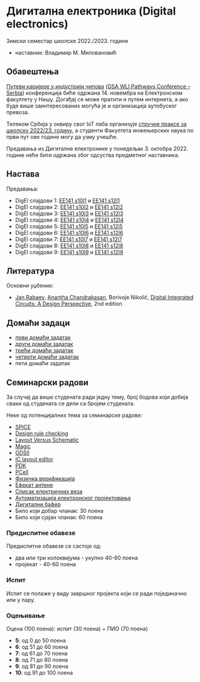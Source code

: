 # Дигитална електроника (Digital electronics)

Зимски семестар школске 2022./2023. године
* наставник: Владимир М. Миловановић

## Обавештења

[Путеви каријере у индустрији чипова](https://www.elfak.ni.ac.rs/informacije/novosti-i-obavestenja/prvi-put-u-evropi-putevi-karijere-u-industriji-cipova-na-elektronskom-fakultetu-u-nisu) ([GSA WLI Pathways Conference – Serbia](https://designthesolution.org/gsa-wli-pathways-conference-serbia)) конференција биће одржана 14. новембра на Електронском факултету у Нишу. Догађај се може пратити и путем интернета, а ако буде више заинтересованих могућа је и организација аутобуског превоза.

Телеком Србија у оквиру свог IoT лаба организује [стручне праксе за школску 2022/23. годину](https://mts.rs/Poslovni/IoT/lab), а студенти Факултета инжењерских наука по први пут ове године могу да узму учешће.

Предавања из Дигиталне електронике у понедељак 3. октобра 2022. године неће бити одржана због одсуства предметног наставника.

## Настава

Предавања:
* DigEl слајдови 1: [EE141 s10l1](http://bwrcs.eecs.berkeley.edu/Classes/icdesign/ee141_s10/Lectures/Lecture1-Intro.pdf) и [EE141 s12l1](https://www.coursehero.com/file/6930410/Lecture1-Intro)
* DigEl слајдови 2: [EE141 s10l2](http://bwrcs.eecs.berkeley.edu/Classes/icdesign/ee141_s10/Lectures/Lecture2-Metrics.pdf) и [EE141 s12l2](https://www.coursehero.com/file/6930411/Lecture2-Metrics-HO2)
* DigEl слајдови 3: [EE141 s10l3](http://bwrcs.eecs.berkeley.edu/Classes/icdesign/ee141_s10/Lectures/Lecture3-DesignRules.pdf) и [EE141 s12l3](https://www.coursehero.com/file/6930412/Lecture3-DesignRules-HO2)
* DigEl слајдови 4: [EE141 s10l4](http://bwrcs.eecs.berkeley.edu/Classes/icdesign/ee141_s10/Lectures/Lecture4-SwitchLogic.pdf) и [EE141 s12l4](https://www.coursehero.com/file/6930413/Lecture4-DRLogic-HO2)
* DigEl слајдови 5: [EE141 s10l5](http://bwrcs.eecs.berkeley.edu/Classes/icdesign/ee141_s10/Lectures/Lecture5-SwitchLogic%20Cntd.pdf) и [EE141 s12l5](https://www.coursehero.com/file/6930414/Lecture5-SwitchLogic-HO2)
* DigEl слајдови 6: [EE141 s10l6](http://bwrcs.eecs.berkeley.edu/Classes/icdesign/ee141_s10/Lectures/Lecture6-ComplexLogic.pdf) и [EE141 s12l6](https://www.coursehero.com/file/6930415/Lecture6-ComplexLogic-HO2)
* DigEl слајдови 7: [EE141 s10l7](http://bwrcs.eecs.berkeley.edu/Classes/icdesign/ee141_s10/Lectures/Lecture7-Wires.pdf) и [EE141 s12l7](https://www.coursehero.com/file/6930416/Lecture7-Wires-HO2)
* DigEl слајдови 8: [EE141 s10l8](http://bwrcs.eecs.berkeley.edu/Classes/icdesign/ee141_s10/Lectures/Lecture8-Wires-Transistors.pdf) и [EE141 s12l8](https://www.coursehero.com/file/6930417/Lecture8-WiresLogic)
* DigEl слајдови 9: [EE141 s10l9](http://bwrcs.eecs.berkeley.edu/Classes/icdesign/ee141_s10/Lectures/Lecture9-Transistors.pdf) и [EE141 s12l9](https://www.coursehero.com/file/6930418/Lecture9-Transistors-HO2)

<!--
* DigEl слајдови 1: [EE141 f12l1](http://bwrcs.eecs.berkeley.edu/Classes/icdesign/ee141_f12/Lectures/Lecture1-Intro_2up.pdf)
* DigEl слајдови 2: [EE141 f12l2](http://bwrcs.eecs.berkeley.edu/Classes/icdesign/ee141_f12/Lectures/Lecture2-IC-Basics_2up.pdf)
* DigEl слајдови 3: [EE141 f12l3](http://bwrcs.eecs.berkeley.edu/Classes/icdesign/ee141_f12/Lectures/Lecture3-Inverter_Metrics_2up.pdf)
* DigEl слајдови 4: [EE141 f12l4](http://bwrcs.eecs.berkeley.edu/Classes/icdesign/ee141_f12/Lectures/Lecture4-Gates_Design_Rules_2up.pdf)
* DigEl слајдови 5: [EE141 f12l5](http://bwrcs.eecs.berkeley.edu/Classes/icdesign/ee141_f12/Lectures/Lecture5-Memory_2up.pdf)
* DigEl слајдови 6: [EE141 f12l6](http://bwrcs.eecs.berkeley.edu/Classes/icdesign/ee141_f12/Lectures/Lecture6-Inverter_Delay_Opt_2up.pdf)
* DigEl слајдови 7: [EE141 f12l7](http://bwrcs.eecs.berkeley.edu/Classes/icdesign/ee141_f12/Lectures/Lecture7-LE_2up.pdf)
* DigEl слајдови 8: [EE141 f12l8](http://bwrcs.eecs.berkeley.edu/Classes/icdesign/ee141_f12/Lectures/Lecture8-Decoder_LE_2up.pdf)
* DigEl слајдови 9: [EE141 f12l9](http://bwrcs.eecs.berkeley.edu/Classes/icdesign/ee141_f12/Lectures/Lecture9-MOS_Transistor_2up.pdf)
-->

## Литература

Основни уџбеник:
* [Jan Rabaey](https://en.wikipedia.org/wiki/Jan_M._Rabaey), [Anantha Chandrakasan](https://en.wikipedia.org/wiki/Anantha_P._Chandrakasan), Borivoje Nikolić, [Digital Integrated Circuits: A Design Perspective](https://evlsi.files.wordpress.com/2014/11/rabaey-digital-integrated-circuits.pdf), 2nd edition

## Домаћи задаци

* [први домаћи задатак](./dz/dz1.md)
* [други домаћи задатак](./dz/dz2.md)
* [трећи домаћи задатак](./dz/dz3.md)
* [четврти домаћи задатак](./dz/dz4.md)
* пети домаћи задатак

## Семинарски радови

За случај да више студената ради једну тему, број бодова који добија сваки од студената се дели са бројем студената.

Неке од потенцијалних тема за семинарске радове:
* [SPICE](https://en.wikipedia.org/wiki/SPICE)
* [Design rule checking](https://en.wikipedia.org/wiki/Design_rule_checking)
* [Layout Versus Schematic](https://en.wikipedia.org/wiki/Layout_Versus_Schematic)
* [Magic](https://en.wikipedia.org/wiki/Magic_(software))
* [GDSII](https://en.wikipedia.org/wiki/GDSII)
* [IC layout editor](https://en.wikipedia.org/wiki/IC_layout_editor)
* [PDK](https://en.wikipedia.org/wiki/Process_design_kit)
* [PCell](https://en.wikipedia.org/wiki/PCell)
* [Физичка верификација](https://en.wikipedia.org/wiki/Physical_verification)
* [Ефекат антене](https://en.wikipedia.org/wiki/Antenna_effect)
* [Списак електричних веза](https://en.wikipedia.org/wiki/Netlist)
* [Аутоматизација електронског пројектовања](https://en.wikipedia.org/wiki/Electronic_design_automation)
* [Дигитални бафер](https://en.wikipedia.org/wiki/Digital_buffer)
* Било који добар чланак: 30 поена
* Било који сјајан чланак: 60 поена

<!-- ## Оцењивање -->

<!-- * предиспитне обавезе: 40-60 поена -->
<!-- * испит: 40-60 поена -->

### Предиспитне обавезе

Предиспитне обавезе се састоје од:
* два или три колоквијума - укупно 40-60 поена
* пројекат - 40-60 поена

### Испит

Испит се полаже у виду завршног пројекта који се ради појединачно или у пару.

### Оцењивање

Оцена (100 поена): испит (30 поена) + ПИО (70 поена)
* **5**: од 0 до 50 поена
* **6**: од 51 до 60 поена
* **7**: од 61 до 70 поена
* **8**: од 71 до 80 поена
* **9**: од 81 до 90 поена
* **10**: од 91 до 100 поена
